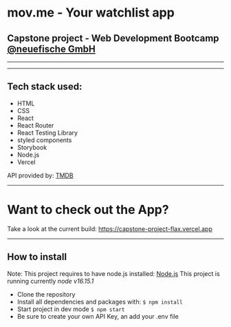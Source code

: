 # mov.me - Your watchlist app

## Capstone project - Web Development Bootcamp [@neuefische GmbH](https://www.neuefische.de)

---

---

## Tech stack used:

- HTML
- CSS
- React
- React Router
- React Testing Library
- styled components
- Storybook
- Node.js
- Vercel

API provided by: [TMDB](https://www.themoviedb.org/)

---

# Want to check out the App?

Take a look at the current build: https://capstone-project-flax.vercel.app

---

## How to install

Note: This project requires to have node.js installed: [Node.js](https://nodejs.org/en/)
This project is running currently _node v16.15.1_

- Clone the repository
- Install all dependencies and packages with: `$ npm install`
- Start project in dev mode `$ npm start`
- Be sure to create your own API Key, an add your .env file
